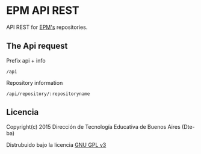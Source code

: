 # EPM API REST

API REST for [EPM's](https://github.com/Dte-ba/epm) repositories.

## The Api request

Prefix api + info

```
/api
```

Repository information

```
/api/repository/:repositoryname
```

## Licencia

Copyright(c) 2015 Dirección de Tecnología Educativa de Buenos Aires (Dte-ba)

Distrubuido bajo la licencia [GNU GPL v3](http://www.gnu.org/licenses/gpl-3.0.html)
